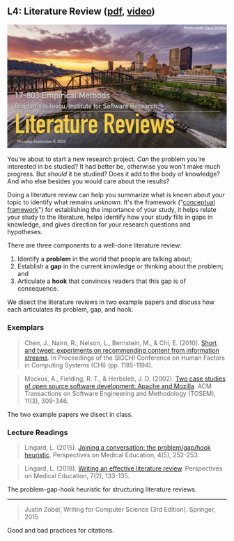 ## L4: Literature Review ([pdf](../slides/04-litreview.pdf), [video](https://youtu.be/DWImirSZXaA))

[![Lecture4-LitReview](../assets/images/04-litreview.jpeg)](../slides/04-litreview.pdf)

You're about to start a new research project. *Can* the problem you're interested in be studied? It had better be, otherwise you won't make much progress. But *should* it be studied? Does it add to the body of knowledge? And who else besides you would care about the results?

Doing a literature review can help you summarize what is known about your topic to identify what remains *unknown*. It's the framework ("[conceptual framework](feb09-theory.md)") for establishing the importance of your study, it helps relate your study to the literature, helps identify how your study fills in gaps in knowledge, and gives direction for your research questions and hypotheses.

There are three components to a well-done literature review: 

1. Identify a **problem** in the world that people are talking about;
2. Establish a **gap** in the current knowledge or thinking about the problem; and
3. Articulate a **hook** that convinces readers that this gap is of consequence.

We disect the literature reviews in two example papers and discuss how each articulates its problem, gap, and hook.

### Exemplars

> Chen, J., Nairn, R., Nelson, L., Bernstein, M., & Chi, E. (2010). [Short and tweet: experiments on recommending content from information streams](https://hci.stanford.edu/publications/2010/zerozero88/zerozero88-chi2010.pdf ). In Proceedings of the SIGCHI Conference on Human Factors in Computing Systems (CHI) (pp. 1185-1194).

> Mockus, A., Fielding, R. T., & Herbsleb, J. D. (2002). [Two case studies of open source software development: Apache and Mozilla](https://herbsleb.org/web-pubs/pdfs/mockus-two-2002.pdf). ACM Transactions on Software Engineering and Methodology (TOSEM), 11(3), 309-346.

The two example papers we disect in class.

### Lecture Readings

> Lingard, L. (2015). [Joining a conversation: the problem/gap/hook heuristic](https://core.ac.uk/download/pdf/81538200.pdf). Perspectives on Medical Education, 4(5), 252-253.

> Lingard, L. (2018). [Writing an effective literature review](https://d-nb.info/1160919941/34). Perspectives on Medical Education, 7(2), 133-135.

The problem-gap-hook heuristic for structuring literature reviews.

---
> Justin Zobel, Writing for Computer Science (3rd Edition). Springer, 2015

Good and bad practices for citations.

